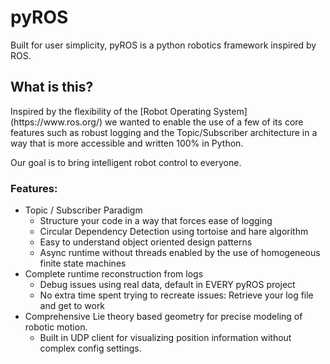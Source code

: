 # pyROS
Built for user simplicity, pyROS is a python robotics framework inspired by ROS. 

<h2>What is this?</h2>
Inspired by the flexibility of the [Robot Operating System](https://www.ros.org/) we wanted to enable the use of a few of its core features such as robust logging and the Topic/Subscriber architecture in a way that is more accessible and written 100% in Python. 

<p>Our goal is to bring intelligent robot control to everyone.</p>

<h3>Features:</h3>

* Topic / Subscriber Paradigm
  * Structure your code in a way that forces ease of logging 
  * Circular Dependency Detection using tortoise and hare algorithm 
  * Easy to understand object oriented design patterns
  * Async runtime without threads enabled by the use of homogeneous finite state machines
* Complete runtime reconstruction from logs 
  * Debug issues using real data, default in EVERY pyROS project
  * No extra time spent trying to recreate issues:  Retrieve your log file and get to work
* Comprehensive Lie theory based geometry for precise modeling of robotic motion. 
  * Built in UDP client for visualizing position information without complex config settings. 

